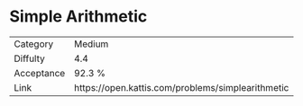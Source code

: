 # Simple Arithmetic

<table>
    <tr>
        <td>Category</td>
        <td>Medium</td>
    </tr>
    <tr>
        <td>Diffulty</td>
        <td>4.4</td>
    </tr>
    <tr>
        <td>Acceptance</td>
        <td>92.3 %</td>
    </tr>
    <tr>
        <td>Link</td>
        <td>https://open.kattis.com/problems/simplearithmetic</td>
    </tr>
</table>
